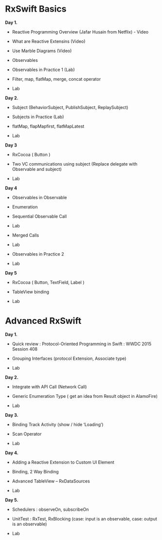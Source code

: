 
# RxSwift Basics
**Day 1.**

- Reactive Programming Overview (Jafar Husain from Netflix) - Video

- What are Reactive Extensins (Video)

- Use Marble Diagrams (Video)

- Observables

- Observables in Practice 1 (Lab)

- Filter, map, flatMap, merge, concat operator

- Lab

**Day 2.**

- Subject (BehaviorSubject, PublishSubject, ReplaySubject)

- Subjects in Practice (Lab)

- flatMap, flapMapfirst, flatMapLatest

- Lab

**Day 3**


- RxCocoa ( Button )

- Two VC communications using subject (Replace delegate with Observable and subject)

- Lab

**Day 4**


- Observables in Observable

- Enumeration

- Sequential Observable Call

- Lab

- Merged Calls

- Lab

- Observables in Practice 2

- Lab

**Day 5**


- RxCocoa ( Button, TextField, Label )

- TableView binding

- Lab




# Advanced RxSwift



**Day 1.**

- Quick review : Protocol-Oriented Programming in Swift : WWDC 2015 Session 408

- Grouping Interfaces (protocol Extension, Associate type)

- Lab

**Day 2.**

- Integrate with API Call (Network Call)

- Generic Enumeration Type ( get an idea from Result object in AlamoFire)


- Lab



**Day 3.**

- Binding Track Activity (show / hide ‘Loading’)

- Scan Operator

- Lab


**Day 4.**

- Adding a Reactive Extension to Custom UI Element

- Binding, 2 Way Binding

- Advanced TableView – RxDataSources

- Lab


**Day 5.**

- Schedulers : observeOn, subscribeOn

- UnitTest : RxTest, RxBlocking (case: input is an observable, case: output is an observable)

- Lab
